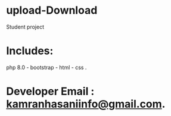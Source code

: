 # upload-Download
Student project
# Includes:
php 8.0 -
bootstrap -
html -
css .
# Developer Email : kamranhasaniinfo@gmail.com.
